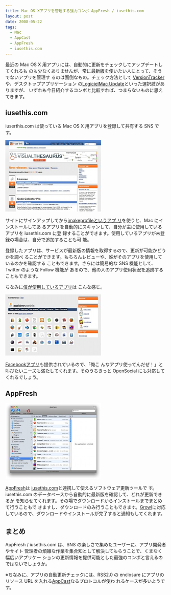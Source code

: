 ```yaml
---
title: Mac OS Xアプリを管理する強力コンボ AppFresh / iusethis.com
layout: post
date: 2008-05-22
tags:
  - Mac
  - AppCast
  - AppFresh
  - iusethis.com
---
```


最近の Mac OS X 用アプリには、自動的に更新をチェックしてアップデートしてくれるも
のも少なくありませんが、常に最新版を使いたい人にとって、そうでないアプリを管理す
るのは面倒なもの。チェック方法として
[VersionTracker](http://www.versiontracker.com/)や、デスクトップアプリケーション
の[LogicielMac Update](http://www.logicielmac.com/)といった選択肢がありますが、
いずれも今日紹介するコンボと比較すれば、つまらないものに思えてきます。

## iusethis.com

iuserthis.com は使っている Mac OS X 用アプリを登録して共有する SNS です。

![iusethis_top](/images/2008/05/iusethis_top-300x224.jpg)

サイトにサインアップしてから[imakeprofileというアプ
リ](http://osx.iusethis.com/app/imakeprofile)を使うと、Mac にインストールしてあ
るアプリを自動的にスキャンして、自分が主に使用しているアプリを iusethis.com に登
録することができます。使用しているアプリが未登録の場合は、自分で追加することも可
能。

登録したアプリは、サービスが最新版の情報を取得するので、更新が可能かどうかを調べ
ることができます。もちろんレビューや、誰がそのアプリを使用しているのかを確認する
こともできます。さらには簡易的な SNS 機能として、Twitter のような Follow 機能が
あるので、他の人のアプリ使用状況を追跡することもできます。

ちなみに[僕が使用しているアプリ](http://osx.iusethis.com/iconbonanza/agektmr)は
こんな感じ。

![iusethis_icon](/images/2008/05/iusethis_icon-300x191.jpg)

[Facebookアプリ](http://apps.facebook.com/iusethis/)も提供されているので、「俺こ
んなアプリ使ってんだぜ！」と叫びたいニーズも満たしてくれます。そのうちきっと
OpenSocial にも対応してくれるでしょう。

## AppFresh

![](/images/2008/05/appfresh-300x238.jpg "appfresh")

[AppFresh](http://metaquark.de/appfresh/)は
[iusethis.com](http://osx.iusethis.com/)と連携して使えるソフトウェア更新ツールで
す。iusethis.com のデータベースから自動的に最新版を確認して、どれが更新できるか
を知らせてくれます。その場でダウンロードからインストールまでまとめて行うこともで
きますし、ダウンロードのみ行うこともできます。[Growl](http://growl.info/)に対応
しているので、ダウンロードやインストールが完了すると通知もしてくれます。

## まとめ

AppFresh / iusethis.com は、SNS の楽しさで集めたユーザーに、アプリ開発者やサイト
管理者の煩雑な作業を集合知として解決してもらうことで、くまなく幅広いアプリケー
ションの更新情報を提供可能とした最強のコンボと言えるのではないでしょうか。

※ちなみに、アプリの自動更新チェックには、RSS2.0 の enclosure にアプリのリソース
URL を入れる[AppCast](http://connectedflow.com/appcasting/)なるプロトコルが使わ
れるケースが多いようです。
